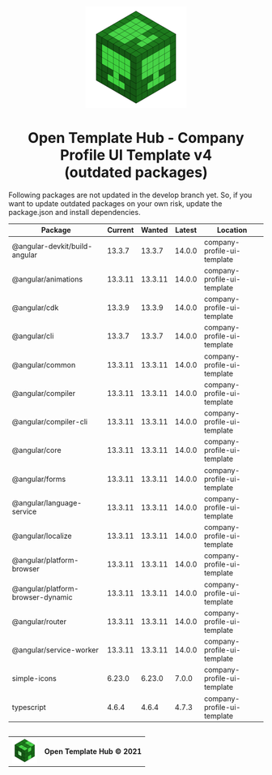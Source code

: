 <p align="center">
  <a href="https://opentemplatehub.com">
    <img src="https://raw.githubusercontent.com/open-template-hub/open-template-hub.github.io/master/assets/logo/ui/web-ui-logo.png" alt="Logo" width=200>
  </a>
</p>


<h1 align="center">
Open Template Hub - Company Profile UI Template v4
  <br/>
(outdated packages)
</h1>

Following packages are not updated in the develop branch yet. So, if you want to update outdated packages on your own risk, update the package.json and install dependencies.

| Package | Current | Wanted | Latest | Location |
| --- | --- | --- | --- | --- |
| @angular-devkit/build-angular | 13.3.7 | 13.3.7 | 14.0.0 | company-profile-ui-template |
| @angular/animations | 13.3.11 | 13.3.11 | 14.0.0 | company-profile-ui-template |
| @angular/cdk | 13.3.9 | 13.3.9 | 14.0.0 | company-profile-ui-template |
| @angular/cli | 13.3.7 | 13.3.7 | 14.0.0 | company-profile-ui-template |
| @angular/common | 13.3.11 | 13.3.11 | 14.0.0 | company-profile-ui-template |
| @angular/compiler | 13.3.11 | 13.3.11 | 14.0.0 | company-profile-ui-template |
| @angular/compiler-cli | 13.3.11 | 13.3.11 | 14.0.0 | company-profile-ui-template |
| @angular/core | 13.3.11 | 13.3.11 | 14.0.0 | company-profile-ui-template |
| @angular/forms | 13.3.11 | 13.3.11 | 14.0.0 | company-profile-ui-template |
| @angular/language-service | 13.3.11 | 13.3.11 | 14.0.0 | company-profile-ui-template |
| @angular/localize | 13.3.11 | 13.3.11 | 14.0.0 | company-profile-ui-template |
| @angular/platform-browser | 13.3.11 | 13.3.11 | 14.0.0 | company-profile-ui-template |
| @angular/platform-browser-dynamic | 13.3.11 | 13.3.11 | 14.0.0 | company-profile-ui-template |
| @angular/router | 13.3.11 | 13.3.11 | 14.0.0 | company-profile-ui-template |
| @angular/service-worker | 13.3.11 | 13.3.11 | 14.0.0 | company-profile-ui-template |
| simple-icons | 6.23.0 | 6.23.0 | 7.0.0 | company-profile-ui-template |
| typescript | 4.6.4 | 4.6.4 | 4.7.3 | company-profile-ui-template |

<table align="right"><tr><td><a href="https://opentemplatehub.com"><img src="https://raw.githubusercontent.com/open-template-hub/open-template-hub.github.io/master/assets/logo/brand-logo.png" width="50px" alt="oth"/></a></td><td><b>Open Template Hub © 2021</b></td></tr></table>

